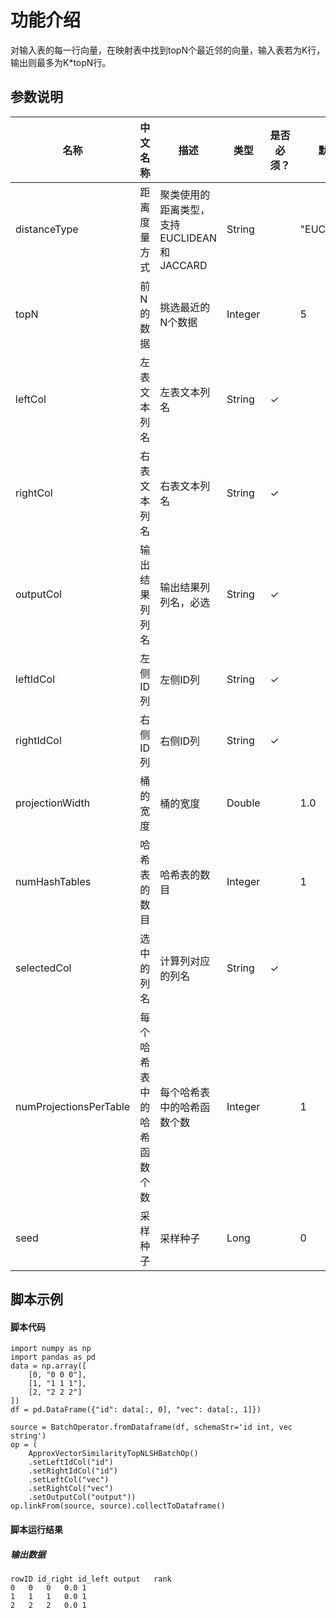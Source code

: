 # 功能介绍
对输入表的每一行向量，在映射表中找到topN个最近邻的向量，输入表若为K行，输出则最多为K*topN行。
## 参数说明
<!-- OLD_TABLE -->
<!-- This is the start of auto-generated parameter info -->
<!-- DO NOT EDIT THIS PART!!! -->
| 名称 | 中文名称 | 描述 | 类型 | 是否必须？ | 默认值 |
| --- | --- | --- | --- | --- | --- |
| distanceType | 距离度量方式 | 聚类使用的距离类型，支持EUCLIDEAN 和 JACCARD | String |  | "EUCLIDEAN" |
| topN | 前N的数据 | 挑选最近的N个数据 | Integer |  | 5 |
| leftCol | 左表文本列名 | 左表文本列名 | String | ✓ |  |
| rightCol | 右表文本列名 | 右表文本列名 | String | ✓ |  |
| outputCol | 输出结果列列名 | 输出结果列列名，必选 | String | ✓ |  |
| leftIdCol | 左侧ID列 | 左侧ID列 | String | ✓ |  |
| rightIdCol | 右侧ID列 | 右侧ID列 | String | ✓ |  |
| projectionWidth | 桶的宽度 | 桶的宽度 | Double |  | 1.0 |
| numHashTables | 哈希表的数目 | 哈希表的数目 | Integer |  | 1 |
| selectedCol | 选中的列名 | 计算列对应的列名 | String | ✓ |  |
| numProjectionsPerTable | 每个哈希表中的哈希函数个数 | 每个哈希表中的哈希函数个数 | Integer |  | 1 |
| seed | 采样种子 | 采样种子 | Long |  | 0 |<!-- This is the end of auto-generated parameter info -->

## 脚本示例
#### 脚本代码
```
import numpy as np
import pandas as pd
data = np.array([
    [0, "0 0 0"],
    [1, "1 1 1"],
    [2, "2 2 2"]
])
df = pd.DataFrame({"id": data[:, 0], "vec": data[:, 1]})

source = BatchOperator.fromDataframe(df, schemaStr='id int, vec string')
op = (
    ApproxVectorSimilarityTopNLSHBatchOp()
    .setLeftIdCol("id")
    .setRightIdCol("id")
    .setLeftCol("vec")
    .setRightCol("vec")
    .setOutputCol("output"))
op.linkFrom(source, source).collectToDataframe()
```

#### 脚本运行结果

##### 输出数据
```
rowID id_right id_left output	rank
0	0	0	0.0	1
1	1	1	0.0	1
2	2	2	0.0	1
```